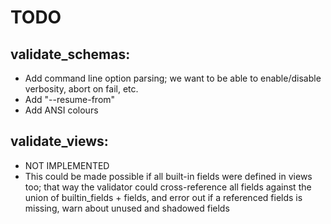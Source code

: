 # TODO

## validate_schemas:
* Add command line option parsing; we want to be able to enable/disable verbosity, abort on fail, etc.
* Add "--resume-from"
* Add ANSI colours

## validate_views:
* NOT IMPLEMENTED
* This could be made possible if all built-in fields were defined in views too;
  that way the validator could cross-reference all fields against the union of builtin_fields + fields,
  and error out if a referenced fields is missing, warn about unused and shadowed fields
